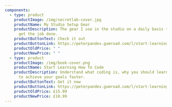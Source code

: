 ```yaml
---
components:
  - type: product
    productImage: /img/secretlab-cover.jpg
    productName: My Studio Setup Gear
    productDescription: The gear I use in the studio on a daily basis that helps me
      get the job done.
    productButtonText: Check it out
    productButtonLink: https://peterpandev.gumroad.com/l/start-learning-how-to-code
    productOldPrice: " "
    productNewPrice: " "
  - type: product
    productImage: /img/book-cover.png
    productName: Start Learning How To Code
    productDescription: Understand what coding is, why you should learn it and how
      to achieve your goals faster.
    productButtonText: Get it now
    productButtonLink: https://peterpandev.gumroad.com/l/start-learning-how-to-code
    productOldPrice: £15.99
    productNewPrice: £10.99
---
```

